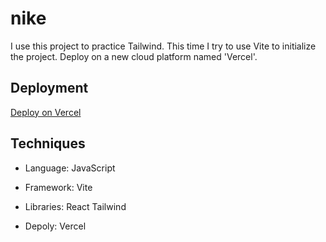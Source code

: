# nike
I use this project to practice Tailwind. This time I try to use Vite to initialize the project. Deploy on a new cloud platform named 'Vercel'.

## Deployment
[Deploy on Vercel](https://nike-black-nine.vercel.app)

## Techniques
* Language: JavaScript

* Framework: Vite

* Libraries: React Tailwind

* Depoly: Vercel
